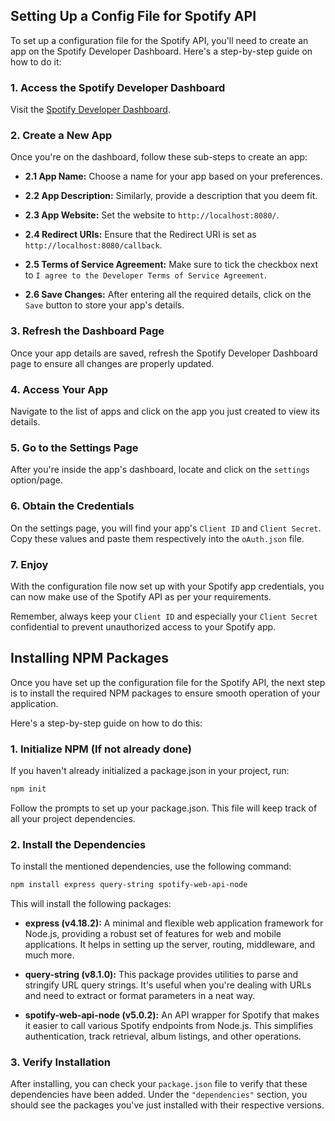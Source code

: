 ## Setting Up a Config File for Spotify API

To set up a configuration file for the Spotify API, you'll need to create an app on the Spotify Developer Dashboard. Here's a step-by-step guide on how to do it:

### 1. Access the Spotify Developer Dashboard
Visit the [Spotify Developer Dashboard](https://developer.spotify.com/dashboard).

### 2. Create a New App
Once you're on the dashboard, follow these sub-steps to create an app:

- **2.1 App Name:** Choose a name for your app based on your preferences.
  
- **2.2 App Description:** Similarly, provide a description that you deem fit.

- **2.3 App Website:** Set the website to `http://localhost:8080/`.

- **2.4 Redirect URIs:** Ensure that the Redirect URI is set as `http://localhost:8080/callback`.

- **2.5 Terms of Service Agreement:** Make sure to tick the checkbox next to `I agree to the Developer Terms of Service Agreement`.

- **2.6 Save Changes:** After entering all the required details, click on the `Save` button to store your app's details.

### 3. Refresh the Dashboard Page
Once your app details are saved, refresh the Spotify Developer Dashboard page to ensure all changes are properly updated.

### 4. Access Your App
Navigate to the list of apps and click on the app you just created to view its details.

### 5. Go to the Settings Page
After you're inside the app's dashboard, locate and click on the `settings` option/page.

### 6. Obtain the Credentials
On the settings page, you will find your app's `Client ID` and `Client Secret`. Copy these values and paste them respectively into the `oAuth.json` file.

### 7. Enjoy
With the configuration file now set up with your Spotify app credentials, you can now make use of the Spotify API as per your requirements.

Remember, always keep your `Client ID` and especially your `Client Secret` confidential to prevent unauthorized access to your Spotify app.

## Installing NPM Packages

Once you have set up the configuration file for the Spotify API, the next step is to install the required NPM packages to ensure smooth operation of your application.

Here's a step-by-step guide on how to do this:

### 1. Initialize NPM (If not already done)
If you haven't already initialized a package.json in your project, run:
```bash
npm init
```
Follow the prompts to set up your package.json. This file will keep track of all your project dependencies.

### 2. Install the Dependencies
To install the mentioned dependencies, use the following command:

```bash
npm install express query-string spotify-web-api-node
```

This will install the following packages:

- **express (v4.18.2):** A minimal and flexible web application framework for Node.js, providing a robust set of features for web and mobile applications. It helps in setting up the server, routing, middleware, and much more.

- **query-string (v8.1.0):** This package provides utilities to parse and stringify URL query strings. It's useful when you're dealing with URLs and need to extract or format parameters in a neat way.

- **spotify-web-api-node (v5.0.2):** An API wrapper for Spotify that makes it easier to call various Spotify endpoints from Node.js. This simplifies authentication, track retrieval, album listings, and other operations.

### 3. Verify Installation
After installing, you can check your `package.json` file to verify that these dependencies have been added. Under the `"dependencies"` section, you should see the packages you've just installed with their respective versions.